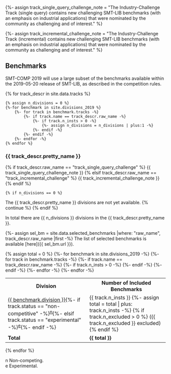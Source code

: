 {%- assign track_single_query_challenge_note = "The Industry-Challenge
Track (single query) contains new challenging SMT-LIB benchmarks (with
an emphasis on industrial applications) that were nominated by the
community as challenging and of interest." %}

{%- assign track_incremental_challenge_note = "The Industry-Challenge
Track (incremental) contains new challenging SMT-LIB benchmarks (with an
emphasis on industrial applications) that were nominated by the
community as challenging and of interest." %}

## Benchmarks
SMT-COMP 2019 will use a large subset of the benchmarks available within
the 2019-05-20 release of SMT-LIB, as described in the competition
rules.

{% for track_descr in site.data.tracks %}

    {% assign n_divisions = 0 %}
    {%-for benchmark in site.divisions_2019 %}
        {%- for track in benchmark.tracks -%}
            {%- if track.name == track_descr.raw_name -%}
                {%- if track.n_insts > 0 -%}
                    {%- assign n_divisions = n_divisions | plus:1 -%}
                {%- endif -%}
            {%- endif -%}
        {%- endfor -%}
    {% endfor %}

### {{ track_descr.pretty_name }}

{% if track_descr.raw_name == "track_single_query_challenge" %}
{{ track_single_query_challenge_note }}
{% elsif track_descr.raw_name == "track_incremental_challenge" %}
{{ track_incremental_challenge_note }}
{% endif %}

    {% if n_divisions == 0 %}
The {{ track_descr.pretty_name }} divisions are not yet available.
        {% continue %}
    {% endif %}


In total there are
{{ n_divisions }} divisions in the {{ track_descr.pretty_name }}.

{%- assign sel_bm = site.data.selected_benchmarks |where: "raw_name", track_descr.raw_name |first -%}
The list of selected benchmarks is available [here]({{ sel_bm.url }}).

<table>
<tr>
<th>Division</th>
<th>Number of Included Benchmarks</th>
</tr>
    {% assign total = 0 %}
    {%- for benchmark in site.divisions_2019 -%}
        {%- for track in benchmark.tracks -%}
            {%- if track.name == track_descr.raw_name -%}
                {%- if track.n_insts > 0 -%}
<tr {% if track.status == "non-competitive" %} class = "noncompeting" {% endif %}>
<td><a href="{{ benchmark.url }}">{{ benchmark.division }}</a>{%- if
track.status == "non-competitive" -%}<sup><a href="#nc">n</a></sup>{%-
elsif track.status == "experimental" -%}<sup><a href="#ec">e</a></sup>{%-
endif -%}</td>
<td>{{ track.n_insts }}
                    {%- assign total = total | plus: track.n_insts -%}
                    {% if track.n_excluded > 0 %}
({{ track.n_excluded }} excluded)
                    {% endif %}
</td>
</tr>
                {%- endif -%}
            {%- endif -%}
        {%- endfor -%}
    {%- endfor -%}
<tr>
<td>
<b>Total</b>
</td>
<td>
<b>{{ total }}</b>
</td>
</tr>
</table>

{% endfor %}

<p>
  <span id="nc">
    n Non-competing.
  </span><br/>
  <span id="ec">
    e Experimental.
  </span><br/>
</p>

